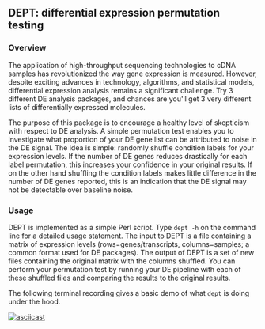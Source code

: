 ## DEPT: differential expression permutation testing

### Overview

The application of high-throughput sequencing technologies to cDNA samples has
revolutionized the way gene expression is measured. However, despite exciting
advances in technology, algorithms, and statistical models, differential
expression analysis remains a significant challenge. Try 3 different DE analysis
packages, and chances are you'll get 3 very different lists of differentially
expressed molecules.

The purpose of this package is to encourage a healthy level of skepticism with
respect to DE analysis. A simple permutation test enables you to investigate
what proportion of your DE gene list can be attributed to noise in the DE
signal. The idea is simple: randomly shuffle condition labels for your
expression levels. If the number of DE genes reduces drastically for each label
permutation, this increases your confidence in your original results. If on the
other hand shuffling the condition labels makes little difference in the number
of DE genes reported, this is an indication that the DE signal may not be
detectable over baseline noise.

### Usage

DEPT is implemented as a simple Perl script. Type `dept -h` on the command line
for a detailed usage statement. The input to DEPT is a file containing a matrix
of expression levels (rows=genes/transcripts, columns=samples; a common format
used for DE packages). The output of DEPT is a set of new files containing the
original matrix with the columns shuffled. You can perform your permutation test
by running your DE pipeline with each of these shuffled files and comparing the
results to the original results.

The following terminal recording gives a basic demo of what `dept` is doing
under the hood.

[![asciicast](https://asciinema.org/a/5714.png)](https://asciinema.org/a/5714)
